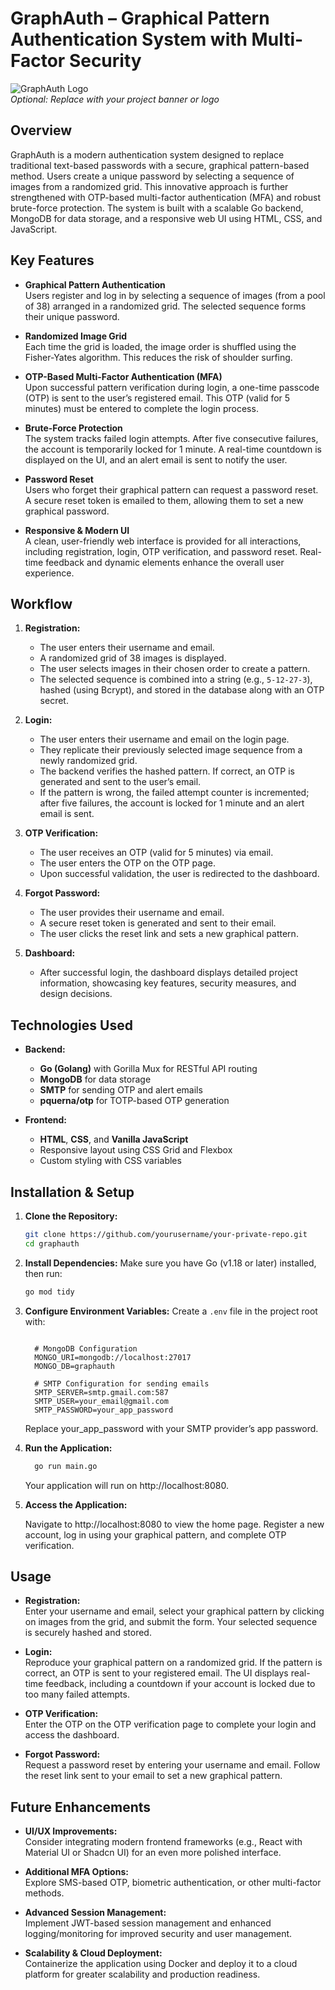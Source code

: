 # GraphAuth – Graphical Pattern Authentication System with Multi-Factor Security

![GraphAuth Logo](./static/images/banner.png)  
*Optional: Replace with your project banner or logo*


## Overview

GraphAuth is a modern authentication system designed to replace traditional text-based passwords with a secure, graphical pattern-based method. Users create a unique password by selecting a sequence of images from a randomized grid. This innovative approach is further strengthened with OTP-based multi-factor authentication (MFA) and robust brute-force protection. The system is built with a scalable Go backend, MongoDB for data storage, and a responsive web UI using HTML, CSS, and JavaScript.


## Key Features

- **Graphical Pattern Authentication**  
  Users register and log in by selecting a sequence of images (from a pool of 38) arranged in a randomized grid. The selected sequence forms their unique password.

- **Randomized Image Grid**  
  Each time the grid is loaded, the image order is shuffled using the Fisher-Yates algorithm. This reduces the risk of shoulder surfing.

- **OTP-Based Multi-Factor Authentication (MFA)**  
  Upon successful pattern verification during login, a one-time passcode (OTP) is sent to the user’s registered email. This OTP (valid for 5 minutes) must be entered to complete the login process.

- **Brute-Force Protection**  
  The system tracks failed login attempts. After five consecutive failures, the account is temporarily locked for 1 minute. A real-time countdown is displayed on the UI, and an alert email is sent to notify the user.

- **Password Reset**  
  Users who forget their graphical pattern can request a password reset. A secure reset token is emailed to them, allowing them to set a new graphical password.

- **Responsive & Modern UI**  
  A clean, user-friendly web interface is provided for all interactions, including registration, login, OTP verification, and password reset. Real-time feedback and dynamic elements enhance the overall user experience.


## Workflow

1. **Registration:**
   - The user enters their username and email.
   - A randomized grid of 38 images is displayed.
   - The user selects images in their chosen order to create a pattern.
   - The selected sequence is combined into a string (e.g., `5-12-27-3`), hashed (using Bcrypt), and stored in the database along with an OTP secret.
   
2. **Login:**
   - The user enters their username and email on the login page.
   - They replicate their previously selected image sequence from a newly randomized grid.
   - The backend verifies the hashed pattern. If correct, an OTP is generated and sent to the user’s email.
   - If the pattern is wrong, the failed attempt counter is incremented; after five failures, the account is locked for 1 minute and an alert email is sent.

3. **OTP Verification:**
   - The user receives an OTP (valid for 5 minutes) via email.
   - The user enters the OTP on the OTP page.
   - Upon successful validation, the user is redirected to the dashboard.

4. **Forgot Password:**
   - The user provides their username and email.
   - A secure reset token is generated and sent to their email.
   - The user clicks the reset link and sets a new graphical pattern.

5. **Dashboard:**
   - After successful login, the dashboard displays detailed project information, showcasing key features, security measures, and design decisions.


## Technologies Used

- **Backend:**  
  - **Go (Golang)** with Gorilla Mux for RESTful API routing  
  - **MongoDB** for data storage  
  - **SMTP** for sending OTP and alert emails  
  - **pquerna/otp** for TOTP-based OTP generation

- **Frontend:**  
  - **HTML**, **CSS**, and **Vanilla JavaScript**  
  - Responsive layout using CSS Grid and Flexbox  
  - Custom styling with CSS variables


## Installation & Setup

1. **Clone the Repository:**  
   ```bash
   git clone https://github.com/yourusername/your-private-repo.git
   cd graphauth
   ```
2. **Install Dependencies:**
      Make sure you have Go (v1.18 or later) installed, then run:
  
   ```bash
   go mod tidy
   ```
3. **Configure Environment Variables:**
      Create a `.env` file in the project root with:

    ```dotenv

      # MongoDB Configuration
      MONGO_URI=mongodb://localhost:27017
      MONGO_DB=graphauth

      # SMTP Configuration for sending emails
      SMTP_SERVER=smtp.gmail.com:587
      SMTP_USER=your_email@gmail.com
      SMTP_PASSWORD=your_app_password
    ```
   Replace your_app_password with your SMTP provider’s app password.

4. **Run the Application:**

    ```bash
      go run main.go
    ```
    Your application will run on http://localhost:8080.

5. **Access the Application:**

    Navigate to http://localhost:8080 to view the home page.
    Register a new account, log in using your graphical pattern, and complete OTP verification.

## Usage

- **Registration:**  
  Enter your username and email, select your graphical pattern by clicking on images from the grid, and submit the form. Your selected sequence is securely hashed and stored.

- **Login:**  
  Reproduce your graphical pattern on a randomized grid. If the pattern is correct, an OTP is sent to your registered email. The UI displays real-time feedback, including a countdown if your account is locked due to too many failed attempts.

- **OTP Verification:**  
  Enter the OTP on the OTP verification page to complete your login and access the dashboard.

- **Forgot Password:**  
  Request a password reset by entering your username and email. Follow the reset link sent to your email to set a new graphical pattern.

## Future Enhancements

- **UI/UX Improvements:**  
  Consider integrating modern frontend frameworks (e.g., React with Material UI or Shadcn UI) for an even more polished interface.

- **Additional MFA Options:**  
  Explore SMS-based OTP, biometric authentication, or other multi-factor methods.

- **Advanced Session Management:**  
  Implement JWT-based session management and enhanced logging/monitoring for improved security and user management.

- **Scalability & Cloud Deployment:**  
  Containerize the application using Docker and deploy it to a cloud platform for greater scalability and production readiness.


